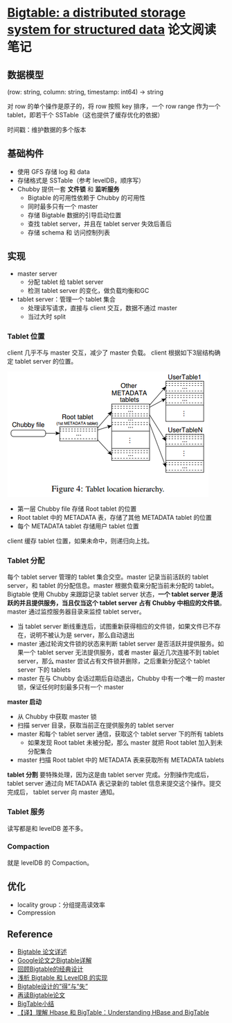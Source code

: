 # [Bigtable: a distributed storage system for structured data](https://dl.acm.org/citation.cfm?id=1298475) 论文阅读笔记

## 数据模型

(row: string, column: string, timestamp: int64) -> string

对 row 的单个操作是原子的，将 row 按照 key 排序，一个 row range 作为一个 tablet，即若干个 SSTable（这也提供了缓存优化的依据）

时间戳：维护数据的多个版本

## 基础构件
- 使用 GFS 存储 log 和 data
- 存储格式是 SSTable（参考 levelDB，顺序写）
- Chubby 提供一套 **文件锁** 和 **监听服务**
  - Bigtable 的可用性依赖于 Chubby 的可用性
  - 同时最多只有一个 master
  - 存储 Bigtable 数据的引导启动位置
  - 查找 tablet server，并且在 tablet server 失效后善后
  - 存储 schema 和 访问控制列表

## 实现
- master server
  - 分配 tablet 给 tablet server
  - 检测 tablet server 的变化，做负载均衡和GC
- tablet server：管理一个 tablet 集合
  - 处理读写请求，直接与 client 交互，数据不通过 master
  - 当过大时 split

### Tablet 位置
client 几乎不与 master 交互，减少了 master 负载。 client 根据如下3层结构确定 tablet server 的位置。

![](assets/tablet_location_hierarchy.png)

- 第一层 Chubby file 存储 Root tablet 的位置
- Root tablet 中的 METADATA 表，存储了其他 METADATA tablet 的位置
- 每个 METADATA tablet 存储用户 tablet 位置

client 缓存 tablet 位置，如果未命中，则递归向上找。

### Tablet 分配
每个 tablet server 管理的 tablet 集合交空。master 记录当前活跃的 tablet server，和 tablet 的分配信息。master 根据负载来分配当前未分配的 tablet。   
Bigtable 使用 Chubby 来跟踪记录 tablet server 状态，**一个 tablet server 是活跃的并且提供服务，当且仅当这个 tablet server 占有 Chubby 中相应的文件锁**。master 通过监控服务器目录来监控 tablet server。

- 当 tablet server 断线重连后，试图重新获得相应的文件锁，如果文件已不存在，说明不被认为是 server，那么自动退出
- master 通过轮询文件锁的状态来判断 tablet server 是否活跃并提供服务。如果一个 tablet server 无法提供服务，或者 master 最近几次连接不到 tablet server，那么 master 尝试占有文件锁并删除，之后重新分配这个 tablet server 下的 tablets
- master 在与 Chubby 会话过期后自动退出，Chubby 中有一个唯一的 master 锁，保证任何时刻最多只有一个 master

**master 启动**

- 从 Chubby 中获取 master 锁
- 扫描 server 目录，获取当前正在提供服务的 tablet server
- master 和每个 tablet server 通信，获取这个 tablet server 下的所有 tablets
  - 如果发现 Root tablet 未被分配，那么 master 就把 Root tablet 加入到未分配集合
- master 扫描 Root tablet 中的 METADATA 表来获取所有 METADATA tablets

**tablet 分割** 要特殊处理，因为这是由 tablet server 完成。分割操作完成后，tablet server 通过向 METADATA 表记录新的 tablet 信息来提交这个操作。提交完成后， tablet server 向 master 通知。

### Tablet 服务
读写都是和 levelDB 差不多。

### Compaction
就是 levelDB 的 Compaction。

## 优化
- locality group：分组提高读效率
- Compression

## Reference

- [Bigtable 论文详述](https://mr-dai.github.io/bigtable/)
- [Google论文之Bigtable详解](https://3gods.com/bigdata/Google-Paper-Bigtable.html)
- [回顾Bigtable的经典设计](http://www.nosqlnotes.com/technotes/bigtable-keydesign/)
- [浅析 Bigtable 和 LevelDB 的实现](https://draveness.me/bigtable-leveldb)
- [Bigtable设计的”得”与”失”](http://www.nosqlnotes.com/techpoints/bigtable-design-analysis/)
- [再读Bigtable论文](http://loopjump.com/bigtable_paper_note/)
- [BigTable小结](http://www.cnblogs.com/wangyonghui/archive/2011/08/31/2161432.html)
- [【译】理解 Hbase 和 BigTable：Understanding HBase and BigTable](https://lunatictwo.github.io/2017/09/25/Hbase&&BigTable/)